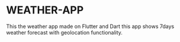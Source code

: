 # WEATHER-APP
This the weather app made on Flutter and Dart this app shows 7days weather forecast with geolocation functionality.
